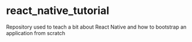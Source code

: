 # react_native_tutorial
Repository used to teach a bit about React Native and how to bootstrap an application from scratch
